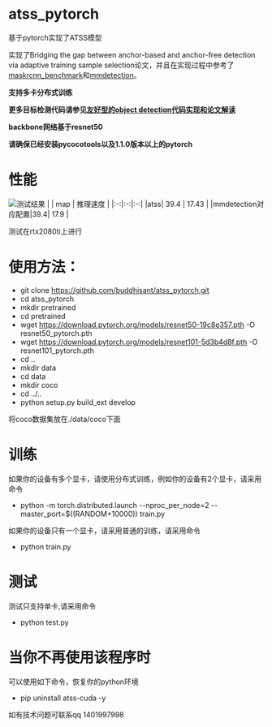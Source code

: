 # atss_pytorch
基于pytorch实现了ATSS模型

实现了Bridging the gap between anchor-based and anchor-free detection via adaptive training sample selection论文，并且在实现过程中参考了[maskrcnn_benchmark](https://github.com/facebookresearch/maskrcnn-benchmark)和[mmdetection](https://github.com/open-mmlab/mmdetection)。

**支持多卡分布式训练**

**更多目标检测代码请参见[友好型的object detection代码实现和论文解读](https://blog.csdn.net/gongyi_yf/article/details/109660890)**

**backbone网络基于resnet50**

**请确保已经安装pycocotools以及1.1.0版本以上的pytorch**

# 性能
![测试结果](https://raw.githubusercontent.com/buddhisant/atss_pytorch/main/atss.png)
|  | map | 推理速度 |
|:-:|:-:|:-:|
|atss| 39.4 | 17.43 |
|mmdetection对应配置|39.4| 17.9 |

测试在rtx2080ti上进行

# 使用方法：
- git clone https://github.com/buddhisant/atss_pytorch.git
- cd atss_pytorch
- mkdir pretrained
- cd pretrained
- wget https://download.pytorch.org/models/resnet50-19c8e357.pth -O resnet50_pytorch.pth
- wget https://download.pytorch.org/models/resnet101-5d3b4d8f.pth -O resnet101_pytorch.pth
- cd ..
- mkdir data
- cd data
- mkdir coco
- cd ../..
- python setup.py build_ext develop

将coco数据集放在./data/coco下面

# 训练
如果你的设备有多个显卡，请使用分布式训练，例如你的设备有2个显卡，请采用命令
- python -m torch.distributed.launch --nproc_per_node=2 --master_port=$((RANDOM+10000)) train.py

如果你的设备只有一个显卡，请采用普通的训练，请采用命令
- python train.py

# 测试
测试只支持单卡,请采用命令
- python test.py

# 当你不再使用该程序时
可以使用如下命令，恢复你的python环境
- pip uninstall atss-cuda -y

如有技术问题可联系qq 1401997998
